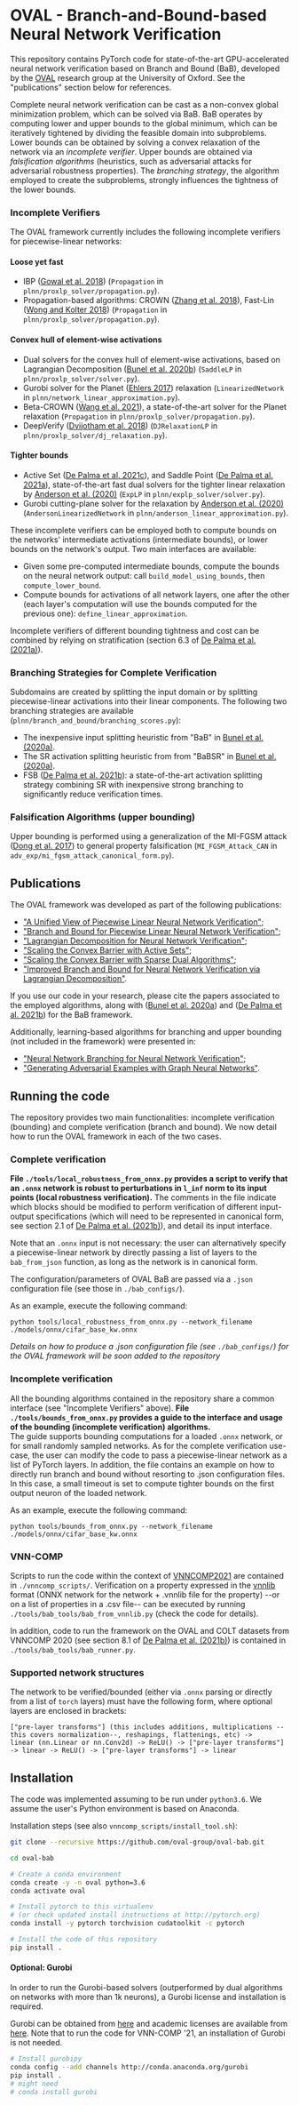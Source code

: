 # OVAL - Branch-and-Bound-based Neural Network Verification

This repository contains PyTorch code for state-of-the-art GPU-accelerated neural network verification based on 
Branch and Bound (BaB), developed by the [OVAL](https://www.robots.ox.ac.uk/~oval/) research group at the University of Oxford. 
See the "publications" section below for references. 

Complete neural network verification can be cast as a non-convex global minimization problem, which can be solved via BaB.
BaB operates by computing lower and upper bounds to the global minimum, which can be iteratively tightened by dividing the feasible domain into subproblems.
Lower bounds can be obtained by solving a convex relaxation of the network via an *incomplete verifier*. Upper bounds are obtained via *falsification algorithms* 
(heuristics, such as adversarial attacks for adversarial robustness properties). 
The *branching strategy*, the algorithm employed to create the subproblems, strongly influences the tightness of the lower bounds. 
  

### Incomplete Verifiers
The OVAL framework currently includes the following incomplete verifiers for piecewise-linear networks:
#### Loose yet fast
- IBP ([Gowal et al. 2018](https://arxiv.org/pdf/1810.12715.pdf)) (`Propagation` in `plnn/proxlp_solver/propagation.py`).
- Propagation-based algorithms: CROWN ([Zhang et al. 2018](https://arxiv.org/abs/1811.00866)), Fast-Lin ([Wong and Kolter 2018](https://arxiv.org/abs/1711.00851)) 
(`Propagation` in `plnn/proxlp_solver/propagation.py`).
#### Convex hull of element-wise activations
- Dual solvers for the convex hull of element-wise activations, based on Lagrangian Decomposition ([Bunel et al. 2020b](https://arxiv.org/abs/2002.10410)) (`SaddleLP` in `plnn/proxlp_solver/solver.py`).
- Gurobi solver for the Planet ([Ehlers 2017](https://arxiv.org/abs/1705.01320)) relaxation (`LinearizedNetwork` in `plnn/network_linear_approximation.py`). 
- Beta-CROWN ([Wang et al. 2021](https://arxiv.org/abs/2103.06624)), a state-of-the-art solver for the Planet relaxation (`Propagation` in `plnn/proxlp_solver/propagation.py`).
- DeepVerify ([Dvijotham et al. 2018](https://arxiv.org/abs/1803.06567)) (`DJRelaxationLP` in `plnn/proxlp_solver/dj_relaxation.py`).
#### Tighter bounds
- Active Set ([De Palma et al. 2021c](https://openreview.net/forum?id=uQfOy7LrlTR)), and Saddle Point ([De Palma et al. 2021a](https://arxiv.org/abs/2101.05844)), state-of-the-art fast dual solvers for the tighter linear relaxation by 
[Anderson et al. (2020)](https://arxiv.org/abs/1811.01988) (`ExpLP` in `plnn/explp_solver/solver.py`).
- Gurobi cutting-plane solver for the relaxation by [Anderson et al. (2020)](https://arxiv.org/abs/1811.01988) 
(`AndersonLinearizedNetwork` in `plnn/anderson_linear_approximation.py`).

These incomplete verifiers can be employed both to compute bounds on the networks' intermediate activations 
(intermediate bounds), or lower bounds on the network's output.
Two main interfaces are available:
- Given some pre-computed intermediate bounds, compute the bounds on the neural network output: 
call `build_model_using_bounds`, then `compute_lower_bound`.
- Compute bounds for activations of all network layers, one after the other (each layer's computation will use the 
bounds computed for the previous one): `define_linear_approximation`.

Incomplete verifiers of different bounding tightness and cost can be combined by relying on stratification (section 6.3 of [De Palma et al. (2021a)](https://arxiv.org/abs/2101.05844)). 

### Branching Strategies for Complete Verification

Subdomains are created by splitting the input domain or by splitting piecewise-linear activations into their linear components. The following two branching
strategies are available (`plnn/branch_and_bound/branching_scores.py`):
- The inexpensive input splitting heuristic from "BaB" in [Bunel et al. (2020a)](http://www.jmlr.org/papers/v21/19-468.html).
- The SR activation splitting heuristic from from "BaBSR" in [Bunel et al. (2020a)](http://www.jmlr.org/papers/v21/19-468.html).
- FSB ([De Palma et al. 2021b](https://arxiv.org/abs/2104.06718)): a state-of-the-art activation splitting strategy combining SR with inexpensive strong branching to significantly reduce verification times.  
 
### Falsification Algorithms (upper bounding)

Upper bounding is performed using a generalization of the MI-FGSM attack ([Dong et al. 2017](https://arxiv.org/abs/1710.06081)) to general property falsification (`MI_FGSM_Attack_CAN` in `adv_exp/mi_fgsm_attack_canonical_form.py`).


## Publications

The OVAL framework was developed as part of the following publications:
- ["A Unified View of Piecewise Linear Neural Network Verification"](https://arxiv.org/abs/1711.00455);
- ["Branch and Bound for Piecewise Linear Neural Network Verification"](http://www.jmlr.org/papers/v21/19-468.html);
- ["Lagrangian Decomposition for Neural Network Verification"](https://arxiv.org/abs/2002.10410);
- ["Scaling the Convex Barrier with Active Sets"](https://openreview.net/forum?id=uQfOy7LrlTR);
- ["Scaling the Convex Barrier with Sparse Dual Algorithms"](https://arxiv.org/abs/2101.05844);
- ["Improved Branch and Bound for Neural Network Verification via Lagrangian Decomposition"](https://arxiv.org/abs/2104.06718).

If you use our code in your research, please cite the papers associated to the employed algorithms, along with 
([Bunel et al. 2020a](http://www.jmlr.org/papers/v21/19-468.html)) and 
([De Palma et al. 2021b](https://arxiv.org/abs/2104.06718)) for the BaB framework.

Additionally, learning-based algorithms for branching and upper bounding (not included in the framework) were presented in:
- ["Neural Network Branching for Neural Network Verification"](https://arxiv.org/abs/1912.01329);
- ["Generating Adversarial Examples with Graph Neural Networks"](https://arxiv.org/abs/2105.14644).

  
## Running the code

The repository provides two main functionalities: incomplete verification (bounding) and complete verification (branch and bound).
We now detail how to run the OVAL framework in each of the two cases.

### Complete verification

**File `./tools/local_robustness_from_onnx.py` provides a script to verify that an `.onnx` network is robust to perturbations
in `l_inf` norm to its input points (local robustness verification).**
The comments in the file indicate which blocks should be modified to perform verification of different input-output 
specifications (which will need to be represented in canonical form, see section 2.1 of [De Palma et al. (2021b)](https://arxiv.org/abs/2104.06718)), 
and detail its input interface.

Note that an `.onnx` input is not necessary: the user can alternatively specify a piecewise-linear network by directly 
passing a list of layers to the `bab_from_json` function, as long as the network is in canonical form.

The configuration/parameters of OVAL BaB are passed via a `.json` configuration file (see those in `./bab_configs/`).

As an example, execute the following command:
```
python tools/local_robustness_from_onnx.py --network_filename ./models/onnx/cifar_base_kw.onnx
```

*Details on how to produce a .json configuration file (see `./bab_configs/`) for the OVAL framework will be soon added to the repository*

### Incomplete verification

All the bounding algorithms contained in the repository share a common interface (see "Incomplete Verifiers" above).
**File `./tools/bounds_from_onnx.py` provides a guide to the interface and usage of the bounding (incomplete verification) algorithms.**   
The guide supports bounding computations for a loaded `.onnx` network, or for small randomly sampled networks. 
As for the complete verification use-case, the user can modify the code to pass a piecewise-linear network as a list of PyTorch layers.
In addition, the file contains an example on how to directly run branch and bound without resorting to .json 
configuration files. In this case, a small timeout is set to compute tighter bounds on the first output neuron of the loaded network.

As an example, execute the following command:
```
python tools/bounds_from_onnx.py --network_filename ./models/onnx/cifar_base_kw.onnx
```


### VNN-COMP
Scripts to run the code within the context of [VNNCOMP2021](https://github.com/stanleybak/vnncomp2021) are contained in `./vnncomp_scripts/`.
Verification on a property expressed in the [vnnlib](http://www.vnnlib.org/) format 
(ONNX network for the network + .vnnlib file for the property) --or on a list of properties in a .csv file-- 
can be executed by running `./tools/bab_tools/bab_from_vnnlib.py` (check the code for details).

In addition, code to run the framework on the OVAL and COLT datasets from VNNCOMP 2020 
(see section 8.1 of [De Palma et al. (2021b)](https://arxiv.org/abs/2104.06718)) is contained in `./tools/bab_tools/bab_runner.py`.

### Supported network structures

The network to be verified/bounded (either via `.onnx` parsing or directly from a list of `torch` layers) must have the following form, 
where optional layers are enclosed in brackets:

    ["pre-layer transforms"] (this includes additions, multiplications --this covers normalization--, reshapings, flattenings, etc) -> 
    linear (nn.Linear or nn.Conv2d) -> ReLU() -> ["pre-layer transforms"] -> linear -> ReLU() -> ["pre-layer transforms"] -> linear
  
## Installation
The code was implemented assuming to be run under `python3.6`.
We assume the user's Python environment is based on Anaconda.

Installation steps (see also `vnncomp_scripts/install_tool.sh`):
```bash
git clone --recursive https://github.com/oval-group/oval-bab.git

cd oval-bab

# Create a conda environment
conda create -y -n oval python=3.6
conda activate oval

# Install pytorch to this virtualenv
# (or check updated install instructions at http://pytorch.org)
conda install -y pytorch torchvision cudatoolkit -c pytorch 

# Install the code of this repository
pip install .
```

#### Optional: Gurobi
In order to run the Gurobi-based solvers (outperformed by dual algorithms on networks with more than 1k neurons), 
a Gurobi license and installation is required.

Gurobi can be obtained from [here](http://www.gurobi.com/downloads/gurobi-optimizer) and academic licenses are available
from [here](http://www.gurobi.com/academia/for-universities).
Note that to run the code for VNN-COMP '21, an installation of Gurobi is not needed. 

```bash
# Install gurobipy 
conda config --add channels http://conda.anaconda.org/gurobi
pip install .
# might need
# conda install gurobi
```  